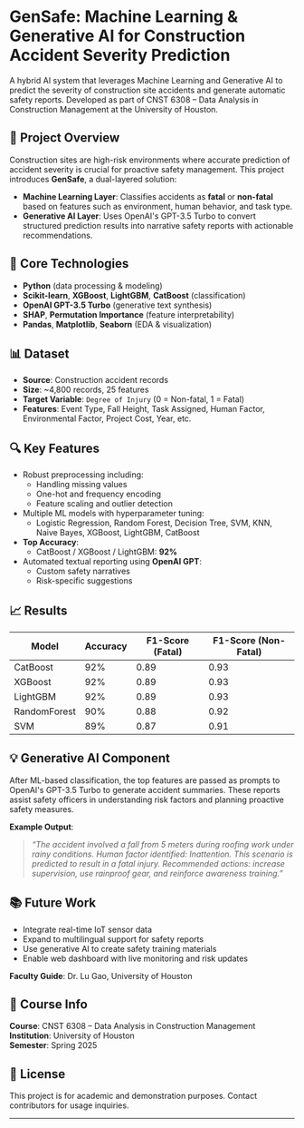 # GenSafe: Machine Learning & Generative AI for Construction Accident Severity Prediction

A hybrid AI system that leverages Machine Learning and Generative AI to predict the severity of construction site accidents and generate automatic safety reports. Developed as part of CNST 6308 – Data Analysis in Construction Management at the University of Houston.

## 📌 Project Overview

Construction sites are high-risk environments where accurate prediction of accident severity is crucial for proactive safety management. This project introduces **GenSafe**, a dual-layered solution:

- **Machine Learning Layer**: Classifies accidents as **fatal** or **non-fatal** based on features such as environment, human behavior, and task type.
- **Generative AI Layer**: Uses OpenAI's GPT-3.5 Turbo to convert structured prediction results into narrative safety reports with actionable recommendations.

## 🧠 Core Technologies

- **Python** (data processing & modeling)
- **Scikit-learn**, **XGBoost**, **LightGBM**, **CatBoost** (classification)
- **OpenAI GPT-3.5 Turbo** (generative text synthesis)
- **SHAP**, **Permutation Importance** (feature interpretability)
- **Pandas**, **Matplotlib**, **Seaborn** (EDA & visualization)

## 📊 Dataset

- **Source**: Construction accident records
- **Size**: ~4,800 records, 25 features
- **Target Variable**: `Degree of Injury` (0 = Non-fatal, 1 = Fatal)
- **Features**: Event Type, Fall Height, Task Assigned, Human Factor, Environmental Factor, Project Cost, Year, etc.

## 🔍 Key Features

- Robust preprocessing including:
  - Handling missing values
  - One-hot and frequency encoding
  - Feature scaling and outlier detection
- Multiple ML models with hyperparameter tuning:
  - Logistic Regression, Random Forest, Decision Tree, SVM, KNN, Naive Bayes, XGBoost, LightGBM, CatBoost
- **Top Accuracy**:
  - CatBoost / XGBoost / LightGBM: **92%**
- Automated textual reporting using **OpenAI GPT**:
  - Custom safety narratives
  - Risk-specific suggestions

## 📈 Results

| Model        | Accuracy | F1-Score (Fatal) | F1-Score (Non-Fatal) |
|--------------|----------|------------------|----------------------|
| CatBoost     | 92%      | 0.89             | 0.93                 |
| XGBoost      | 92%      | 0.89             | 0.93                 |
| LightGBM     | 92%      | 0.89             | 0.93                 |
| RandomForest | 90%      | 0.88             | 0.92                 |
| SVM          | 89%      | 0.87             | 0.91                 |

## 💡 Generative AI Component

After ML-based classification, the top features are passed as prompts to OpenAI's GPT-3.5 Turbo to generate accident summaries. These reports assist safety officers in understanding risk factors and planning proactive safety measures.

**Example Output**:
> _“The accident involved a fall from 5 meters during roofing work under rainy conditions. Human factor identified: Inattention. This scenario is predicted to result in a fatal injury. Recommended actions: increase supervision, use rainproof gear, and reinforce awareness training.”_

## 📚 Future Work

- Integrate real-time IoT sensor data
- Expand to multilingual support for safety reports
- Use generative AI to create safety training materials
- Enable web dashboard with live monitoring and risk updates

**Faculty Guide**: Dr. Lu Gao, University of Houston

## 🏫 Course Info

**Course**: CNST 6308 – Data Analysis in Construction Management  
**Institution**: University of Houston  
**Semester**: Spring 2025

## 📄 License

This project is for academic and demonstration purposes. Contact contributors for usage inquiries.

---

